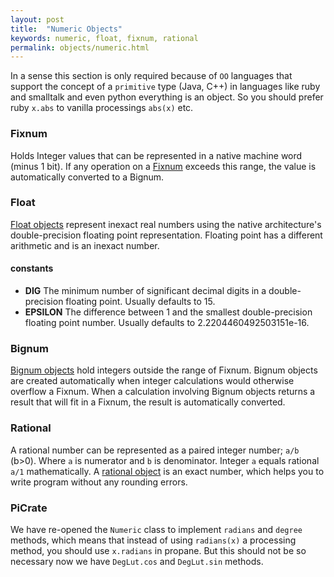 ```yaml
---
layout: post
title:  "Numeric Objects"
keywords: numeric, float, fixnum, rational
permalink: objects/numeric.html
---
```


In a sense this section is only required because of `OO` languages that support the concept of a `primitive` type (Java, C++) in languages like ruby and smalltalk and even python everything is an object. So you should prefer ruby `x.abs` to vanilla processings `abs(x)` etc.

### Fixnum ###

Holds Integer values that can be represented in a native machine word (minus 1 bit). If any operation on a [Fixnum][fixnum] exceeds this range, the value is automatically converted to a Bignum.

### Float ###

[Float objects][float] represent inexact real numbers using the native architecture's double-precision floating point representation.  Floating point has a different arithmetic and is an inexact number.

#### constants ###
* __DIG__ The minimum number of significant decimal digits in a double-precision floating point. Usually defaults to 15.
* __EPSILON__ The difference between 1 and the smallest double-precision floating point number.  Usually defaults to 2.2204460492503151e-16.

### Bignum ###

[Bignum objects][bignum] hold integers outside the range of Fixnum. Bignum objects are created automatically when integer calculations would otherwise overflow a Fixnum. When a calculation involving Bignum objects returns a result that will fit in a Fixnum, the result is automatically converted.

### Rational ###

A rational number can be represented as a paired integer number; `a/b` (b>0). Where `a` is numerator and `b` is denominator. Integer `a` equals rational `a/1` mathematically.  A [rational object][rational] is an exact number, which helps you to write program without any rounding errors.

### PiCrate ###

We have re-opened the `Numeric` class to implement `radians` and `degree` methods, which means that instead of using `radians(x)` a processing method, you should use `x.radians` in propane. But this should not be so necessary now we have `DegLut.cos` and `DegLut.sin` methods.

[float]:https://ruby-doc.org/core-2.2.0/Float.html
[fixnum]:https://ruby-doc.org/core-2.2.0/Fixnum.html
[bignum]:https://ruby-doc.org/core-2.2.0/Bignum.html
[rational]:https://ruby-doc.org/core-2.2.0/Rational.html
